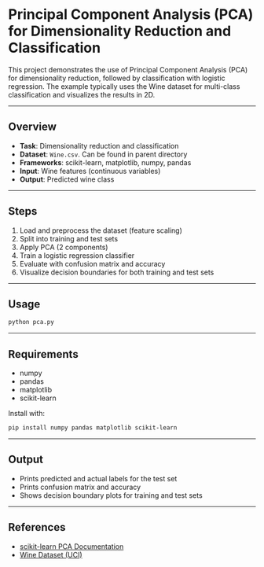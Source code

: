 # Principal Component Analysis (PCA) for Dimensionality Reduction and Classification

This project demonstrates the use of Principal Component Analysis (PCA) for dimensionality reduction, followed by classification with logistic regression. The example typically uses the Wine dataset for multi-class classification and visualizes the results in 2D.

---

## Overview

- **Task**: Dimensionality reduction and classification
- **Dataset**: `Wine.csv`. Can be found in parent directory
- **Frameworks**: scikit-learn, matplotlib, numpy, pandas
- **Input**: Wine features (continuous variables)
- **Output**: Predicted wine class

---

## Steps

1. Load and preprocess the dataset (feature scaling)
2. Split into training and test sets
3. Apply PCA (2 components)
4. Train a logistic regression classifier
5. Evaluate with confusion matrix and accuracy
6. Visualize decision boundaries for both training and test sets

---

## Usage

```bash
python pca.py
```

---

## Requirements

- numpy
- pandas
- matplotlib
- scikit-learn

Install with:

```bash
pip install numpy pandas matplotlib scikit-learn
```

---

## Output

- Prints predicted and actual labels for the test set
- Prints confusion matrix and accuracy
- Shows decision boundary plots for training and test sets

---

## References

- [scikit-learn PCA Documentation](https://scikit-learn.org/stable/modules/generated/sklearn.decomposition.PCA.html)
- [Wine Dataset (UCI)](https://archive.ics.uci.edu/ml/datasets/wine)
